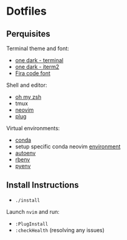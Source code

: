 # Dotfiles

## Perquisites
Terminal theme and font:
* [one dark - terminal](https://github.com/denysdovhan/one-gnome-terminal)
* [one dark - iterm2](https://github.com/anunez/one-dark-iterm/blob/master/one-dark.itermcolors)
* [Fira code font](https://github.com/tonsky/FiraCode)

Shell and editor:
* [oh my zsh](https://github.com/robbyrussell/oh-my-zsh)
* tmux
* [neovim](https://github.com/neovim/neovim)
* [plug](https://github.com/junegunn/vim-plug)

Virtual environments:

* [conda](https://www.digitalocean.com/community/tutorials/how-to-install-anaconda-on-ubuntu-18-04-quickstart)
* setup specific conda neovim [environment](https://gist.github.com/yeekeiji/8143b9174f87715f95aa14dd99679b5f)
* [autoenv](https://github.com/inishchith/autoenv)
* [rbenv](https://github.com/rbenv/rbenv)
* [pyenv](https://github.com/pyenv/pyenv)

## Install Instructions
* `./install`

Launch `nvim` and run:
* `:PlugInstall`
* `:checkHealth` (resolving any issues)
